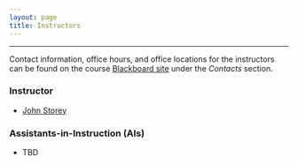 ```yaml
---
layout: page
title: Instructors
---
```


---

Contact information, office hours, and office locations for the instructors can be found on the course [Blackboard site](https://blackboard.princeton.edu/webapps/pu-courseredirect-bb_bb60/find.jsp?course_id=QCB508_S2017) under the *Contacts* section.  

### Instructor

- [John Storey](https://jdstorey.github.io)

### Assistants-in-Instruction (AIs)

- TBD